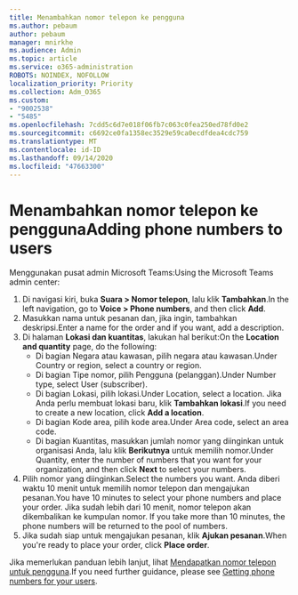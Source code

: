 ```yaml
---
title: Menambahkan nomor telepon ke pengguna
ms.author: pebaum
author: pebaum
manager: mnirkhe
ms.audience: Admin
ms.topic: article
ms.service: o365-administration
ROBOTS: NOINDEX, NOFOLLOW
localization_priority: Priority
ms.collection: Adm_O365
ms.custom:
- "9002538"
- "5485"
ms.openlocfilehash: 7cdd5c6d7e018f06fb7c063c0fea250ed78fd0e2
ms.sourcegitcommit: c6692ce0fa1358ec3529e59ca0ecdfdea4cdc759
ms.translationtype: MT
ms.contentlocale: id-ID
ms.lasthandoff: 09/14/2020
ms.locfileid: "47663300"
---
```

# <a name="adding-phone-numbers-to-users"></a><span data-ttu-id="40596-102">Menambahkan nomor telepon ke pengguna</span><span class="sxs-lookup"><span data-stu-id="40596-102">Adding phone numbers to users</span></span>

<span data-ttu-id="40596-103">Menggunakan pusat admin Microsoft Teams:</span><span class="sxs-lookup"><span data-stu-id="40596-103">Using the Microsoft Teams admin center:</span></span>

1. <span data-ttu-id="40596-104">Di navigasi kiri, buka **Suara > Nomor telepon**, lalu klik **Tambahkan**.</span><span class="sxs-lookup"><span data-stu-id="40596-104">In the left navigation, go to **Voice > Phone numbers**, and then click **Add**.</span></span>
2. <span data-ttu-id="40596-105">Masukkan nama untuk pesanan dan, jika ingin, tambahkan deskripsi.</span><span class="sxs-lookup"><span data-stu-id="40596-105">Enter a name for the order and if you want, add a description.</span></span>
3. <span data-ttu-id="40596-106">Di halaman **Lokasi dan kuantitas**, lakukan hal berikut:</span><span class="sxs-lookup"><span data-stu-id="40596-106">On the **Location and quantity** page, do the following:</span></span>
    - <span data-ttu-id="40596-107">Di bagian Negara atau kawasan, pilih negara atau kawasan.</span><span class="sxs-lookup"><span data-stu-id="40596-107">Under Country or region, select a country or region.</span></span>
    - <span data-ttu-id="40596-108">Di bagian Tipe nomor, pilih Pengguna (pelanggan).</span><span class="sxs-lookup"><span data-stu-id="40596-108">Under Number type, select User (subscriber).</span></span>
    - <span data-ttu-id="40596-109">Di bagian Lokasi, pilih lokasi.</span><span class="sxs-lookup"><span data-stu-id="40596-109">Under Location, select a location.</span></span> <span data-ttu-id="40596-110">Jika Anda perlu membuat lokasi baru, klik **Tambahkan lokasi**.</span><span class="sxs-lookup"><span data-stu-id="40596-110">If you need to create a new location, click **Add a location**.</span></span>
    - <span data-ttu-id="40596-111">Di bagian Kode area, pilih kode area.</span><span class="sxs-lookup"><span data-stu-id="40596-111">Under Area code, select an area code.</span></span>
    - <span data-ttu-id="40596-112">Di bagian Kuantitas, masukkan jumlah nomor yang diinginkan untuk organisasi Anda, lalu klik **Berikutnya** untuk memilih nomor.</span><span class="sxs-lookup"><span data-stu-id="40596-112">Under Quantity, enter the number of numbers that you want for your organization, and then click **Next** to select your numbers.</span></span>
4. <span data-ttu-id="40596-113">Pilih nomor yang diinginkan.</span><span class="sxs-lookup"><span data-stu-id="40596-113">Select the numbers you want.</span></span> <span data-ttu-id="40596-114">Anda diberi waktu 10 menit untuk memilih nomor telepon dan mengajukan pesanan.</span><span class="sxs-lookup"><span data-stu-id="40596-114">You have 10 minutes to select your phone numbers and place your order.</span></span> <span data-ttu-id="40596-115">Jika sudah lebih dari 10 menit, nomor telepon akan dikembalikan ke kumpulan nomor. </span><span class="sxs-lookup"><span data-stu-id="40596-115">If you take more than 10 minutes, the phone numbers will be returned to the pool of numbers.</span></span>
5. <span data-ttu-id="40596-116">Jika sudah siap untuk mengajukan pesanan, klik **Ajukan pesanan**.</span><span class="sxs-lookup"><span data-stu-id="40596-116">When you're ready to place your order, click **Place order**.</span></span>

<span data-ttu-id="40596-117">Jika memerlukan panduan lebih lanjut, lihat [Mendapatkan nomor telepon untuk pengguna](https://docs.microsoft.com/microsoftteams/getting-phone-numbers-for-your-users).</span><span class="sxs-lookup"><span data-stu-id="40596-117">If you need further guidance, please see [Getting phone numbers for your users](https://docs.microsoft.com/microsoftteams/getting-phone-numbers-for-your-users).</span></span>
